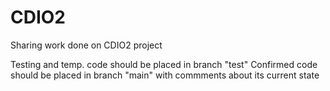 # CDIO2
Sharing work done on CDIO2 project

Testing and temp. code should be placed in branch "test"
Confirmed code should be placed in branch "main" with commments about its current state
